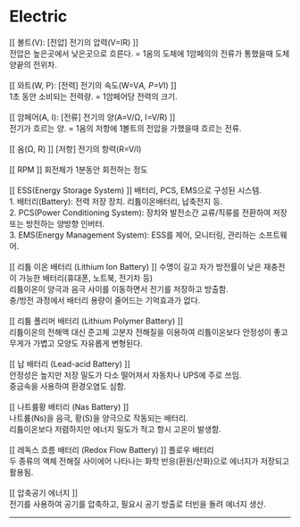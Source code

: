# Electric
[[ 볼트(V): [전압] 전기의 압력(V=IR) ]]
<br>전압은 높은곳에서 낮은곳으로 흐른다. = 1옴의 도체에 1암페의의 전류가 통했을때 도체 양끝의 전위차.
<br>
<br>[[ 와트(W, P): [전력] 전기의 속도(W=V*A, P=V*I) ]]
<br>1초 동안 소비되는 전력량. = 1암페어당 전력의 크기.
<br>
<br>[[ 암페어(A, I): [전류] 전기의 양(A=V/Ω, I=V/R) ]]
<br>전기가 흐르는 양. = 1옴의 저항에 1볼트의 전압을 가했을때 흐르는 전류.
<br>
<br>[[ 옴(Ω, R) ]] [저항] 전기의 항력(R=V/I)
<br>
<br>[[ RPM ]] 회전체가 1분동안 회전하는 정도
<br>
<br>[[ ESS(Energy Storage System) ]] 배터리, PCS, EMS으로 구성된 시스템.
<br>1. 배터리(Battery): 전력 저장 장치. 리튬이온배터리, 납축전지 등.
<br>2. PCS(Power Conditioning System): 장치와 발전소간 교류/직류를 전환하여 저장 또는 방전하는 양방향 인버터.
<br>3. EMS(Energy Management System): ESS를 제어, 모니터링, 관리하는 소프트웨어.
<br>
<br>[[ 리튬 이온 배터리 (Lithium Ion Battery) ]] 수명이 길고 자가 방전률이 낮은 재충전이 가능한 배터리(휴대폰, 노트북, 전기차 등)
<br>리튬이온이 양극과 음극 사이를 이동하면서 전기를 저장하고 방출함.
<br>충/방전 과정에서 배터리 용량이 줄어드는 기억효과가 없다.
<br>
<br>[[ 리튬 폴리머 배터리 (Lithium Polymer Battery) ]]
<br>리튬이온의 전해액 대신 준고체 고분자 전해질을 이용하여 리튬이온보다 안정성이 좋고 무게가 가볍고 모양도 자유롭게 변형된다.
<br>
<br>[[ 납 배터리 (Lead-acid Battery) ]]
<br>안정성은 높지만 저장 밀도가 다소 떨어져서 자동차나 UPS에 주로 쓰임.
<br>중금속을 사용하여 환경오염도 심함.
<br>
<br>[[ 나트륨황 배터리 (Nas Battery) ]]
<br>나트륨(Ns)을 음극, 황(S)을 양극으로 작동되는 배터리.
<br>리튬이온보다 저렴하지만 에너지 밀도가 적고 항시 고온이 발생함.
<br>
<br>[[ 레독스 흐름 배터리 (Redox Flow Battery) ]] 플로우 배터리
<br>두 종류의 액체 전해질 사이에어 나타나는 화학 반응(환원/산화)으로 에너지가 저장되고 활용됨.
<br>
<br>[[ 압축공기 에너지 ]]
<br>전기를 사용하여 공기를 압축하고, 필요시 공기 방출로 터빈을 돌려 에너지 생산.
<br><hr>
